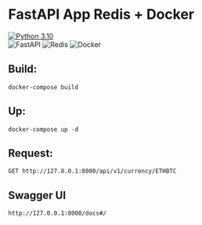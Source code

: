 # FastAPI App Redis + Docker

[![Python 3.10](https://img.shields.io/badge/python-3.6+-green.svg)](https://www.python.org/downloads/release/python-360/)\
![FastAPI](https://img.shields.io/badge/FastAPI-005571?style=for-the-badge&logo=fastapi)
![Redis](https://img.shields.io/badge/redis-%23DD0031.svg?style=for-the-badge&logo=redis&logoColor=white)
![Docker](https://img.shields.io/badge/docker-%23316192.svg?style=for-the-badge&logo=docker&logoColor=white)

## Build:

````
docker-compose build
````


## Up:

````
docker-compose up -d
````

## Request:

`GET http://127.0.0.1:8000/api/v1/currency/ETHBTC`


## Swagger UI

`http://127.0.0.1:8000/docs#/`
